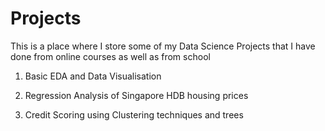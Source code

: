 # Projects
This is a place where I store some of my Data Science Projects that I have done from online courses as well as from school

1) Basic EDA and Data Visualisation 

2) Regression Analysis of Singapore HDB housing prices

3) Credit Scoring using Clustering techniques and trees
